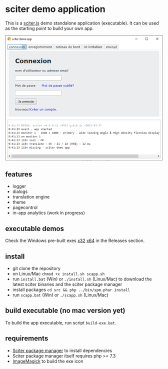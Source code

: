 # sciter demo application

This is a [sciter.js](https://sciter.com/) demo standalone application (executable).
It can be used as the starting point to build your own app.

![sciter demo app screenshot](screenshot.png)

## features

- logger
- dialogs
- translation engine
- theme
- pagecontrol
- in-app analytics (work in progress)

## executable demos

Check the Windows pre-built exes [x32](https://github.com/8ctopus/sciter-demo-app/releases/download/1.0.1/demo-x32.exe)
[x64](https://github.com/8ctopus/sciter-demo-app/releases/download/1.0.1/demo-x64.exe) in the Releases section.

## install

- git clone the repository
- on Linux/Mac `chmod +x install.sh scapp.sh`
- run `install.bat` (Win) or `./install.sh` (Linux/Mac) to download the latest sciter binaries and the sciter package manager
- install packages `cd src && php ../bin/spm.phar install`
- run `scapp.bat` (Win) or `./scapp.sh` (Linux/Mac)

## build executable (no mac version yet)

To build the app executable, run script `build-exe.bat`.

## requirements

- [Sciter package manager](https://github.com/8ctopus/sciter-package-manager) to install dependencies
- Sciter package manager itself requires php >= 7.3
- [ImageMagick](https://imagemagick.org/) to build the exe icon
